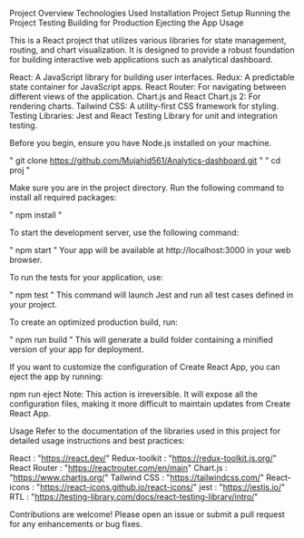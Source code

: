 <!-- Table of Contents -->

Project Overview
Technologies Used
Installation
Project Setup
Running the Project
Testing
Building for Production
Ejecting the App
Usage

<!-- Project Overview -->

This is a React project that utilizes various libraries for state management, routing, and chart visualization. It is designed to provide a robust foundation for building interactive web applications such as analytical dashboard.

<!-- Technologies Used -->

React: A JavaScript library for building user interfaces.
Redux: A predictable state container for JavaScript apps.
React Router: For navigating between different views of the application.
Chart.js and React Chart.js 2: For rendering charts.
Tailwind CSS: A utility-first CSS framework for styling.
Testing Libraries: Jest and React Testing Library for unit and integration testing.

<!-- Installation -->

Before you begin, ensure you have Node.js installed on your machine.

<!-- Clone the repository: -->

" git clone https://github.com/Mujahid561/Analytics-dashboard.git "
" cd proj "

<!-- Install the dependencies: -->

Make sure you are in the project directory.
Run the following command to install all required packages:

" npm install "

<!-- Running the Project -->

To start the development server, use the following command:

" npm start "
Your app will be available at http://localhost:3000 in your web browser.

<!-- Testing -->

To run the tests for your application, use:

" npm test "
This command will launch Jest and run all test cases defined in your project.

<!-- Building for Production -->

To create an optimized production build, run:

" npm run build "
This will generate a build folder containing a minified version of your app for deployment.

<!-- Ejecting the App -->

If you want to customize the configuration of Create React App, you can eject the app by running:

npm run eject
Note: This action is irreversible. It will expose all the configuration files, making it more difficult to maintain updates from Create React App.

Usage
Refer to the documentation of the libraries used in this project for detailed usage instructions and best practices:

React : "https://react.dev/"
Redux-toolkit : "https://redux-toolkit.js.org/"
React Router : "https://reactrouter.com/en/main"
Chart.js : "https://www.chartjs.org/"
Tailwind CSS : "https://tailwindcss.com/"
React-icons : "https://react-icons.github.io/react-icons/"
jest : "https://jestjs.io/"
RTL : "https://testing-library.com/docs/react-testing-library/intro/"

<!-- Contributing -->

Contributions are welcome! Please open an issue or submit a pull request for any enhancements or bug fixes.








